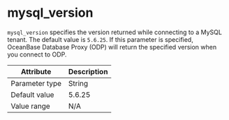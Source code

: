 # mysql_version

`mysql_version` specifies the version returned while connecting to a MySQL tenant. The default value is `5.6.25`. If this parameter is specified, OceanBase Database Proxy (ODP) will return the specified version when you connect to ODP.

| Attribute | Description |
|----------|---------|
| Parameter type | String |
| Default value | 5.6.25 |
| Value range | N/A |
